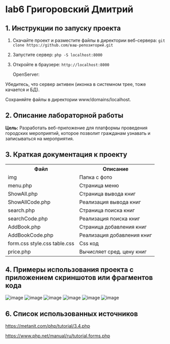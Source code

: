 # lab6 Григоровский Дмитрий
## 1. Инструкции по запуску проекта
1. Скачайте проект и разместите файлы в директории веб-сервера:
`git clone https://github.com/ваш-репозиторий.git`
2. Запустите сервер:
   `php -S localhost:8000`
4. Откройте в браузере:
   `http://localhost:8000`

   OpenServer:
   
Убедитесь, что сервер активен (иконка в системном трее, тоже качается и БД).

Сохраняйте файлы в директории www/domains/localhost.
   
## 2. Описание лабораторной работы   

__Цель:__ Разработать веб-приложение для платформы проведения городских мероприятий, которое позволит гражданам узнавать и записываться на мероприятия.

## 3. Краткая документация к проекту 

<table>
    <tr>
        <th>Файл</th>
        <th>Описание</th>
    </tr>
       <tr>
        <td>img</td>
        <td>Папка с фото</td>
    </tr>
    <tr>
        <td>menu.php</td>
        <td>Страница меню</td>
    </tr>
   <tr>
       <td>ShowAll.php</td>
      <td>Страница вывода книг</td>
    </tr>
  <tr>
       <td>ShowAllCode.php</td>
      <td>Реализация вывода книг</td>
    </tr>
    <tr>
       <td>search.php</td>
      <td>Страница поиска книг</td>
    </tr>
     <tr>
       <td>searchCode.php</td>
      <td>Реализация поиска книг</td>
    </tr>
     <tr>
          <td>AddBook.php</td>
      <td>Страница добавления книг </td>
    </tr>
   <tr>
          <td>AddBookCode.php</td>
      <td>Реализация добавления книг </td>
    </tr>
   <tr>
          <td>form.css style.css table.css</td>
      <td>Css код  </td>
    </tr>
  <tr>
       <td>price.php</td>
      <td>Вычисляет сред. цену книг</td>
    </tr>
</table>

## 4. Примеры использования проекта с приложением скриншотов или фрагментов кода
![image](https://github.com/user-attachments/assets/d6a3b998-4daf-423a-a303-8059ead09b63)
![image](https://github.com/user-attachments/assets/dd984ab4-315c-4397-ae33-1f7da6a37a6f)
![image](https://github.com/user-attachments/assets/ca2c4928-b5ba-4094-ad25-5fc3b234ed6d)
![image](https://github.com/user-attachments/assets/353abba3-2966-411d-8a50-18d93c61251f)
![image](https://github.com/user-attachments/assets/4f59d385-92c2-450f-a85f-61579c7a6737)
![image](https://github.com/user-attachments/assets/26f776cd-c921-452d-b31f-55194885c4ed)



## 6. Список использованных источников

https://metanit.com/php/tutorial/3.4.php

https://www.php.net/manual/ru/tutorial.forms.php



